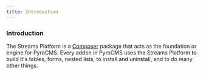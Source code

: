 ```yaml
---
title: Introduction
---
```


### Introduction

The Streams Platform is a [Composer](https://getcomposer.org/) package that acts as the foundation or engine for PyroCMS. Every addon in PyroCMS uses the Streams Platform to build it's tables, forms, nested lists, to install and uninstall, and to do many other things.
